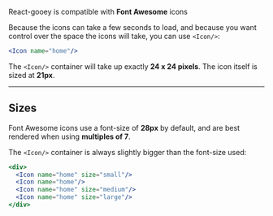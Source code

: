 React-gooey is compatible with **Font Awesome** icons

Because the icons can take a few seconds to load, and because you want control over the space the icons will take, you can use `<Icon/>`:

```jsx
<Icon name="home"/>
```

The `<Icon/>` container will take up exactly **24 x 24 pixels**. The icon itself is sized at **21px**.

-------------
 
## Sizes

Font Awesome icons use a font-size of **28px** by default, and are best rendered when using **multiples of 7**.

The `<Icon/>` container is always slightly bigger than the font-size used:
```jsx
<div>
  <Icon name="home" size="small"/>
  <Icon name="home"/>
  <Icon name="home" size="medium"/>
  <Icon name="home" size="large"/>
</div>
```

